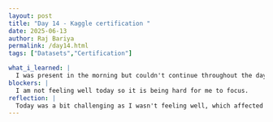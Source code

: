 ```yaml
---
layout: post
title: "Day 14 - Kaggle certification "
date: 2025-06-13
author: Raj Bariya
permalink: /day14.html
tags: ["Datasets","Certification"]

what_i_learned: |
  I was present in the morning but couldn't continue throughout the day. So I went home but I was in contact with the team. Today we made a weekly video stating our accomplishments, problems and goals. Then Abiola gave us some courses on kaggle for us to continue where we could get certified like SQL, Time series and more. I have been doing the tutorials throughout the day.
blockers: |
  I am not feeling well today so it is being hard for me to focus.
reflection: |
  Today was a bit challenging as I wasn't feeling well, which affected my ability to stay focused and fully participate on-site. Despite that, I stayed in touch with the team remotely and ensured I remained engaged with our ongoing tasks. We created a weekly video highlighting our accomplishments, challenges, and upcoming goals—this helped us reflect on our progress and plan ahead. Additionally, Abiola introduced us to several valuable Kaggle courses like SQL and Time Series, which offer certifications. I spent the rest of the day working through these tutorials at my own pace.
---
```

